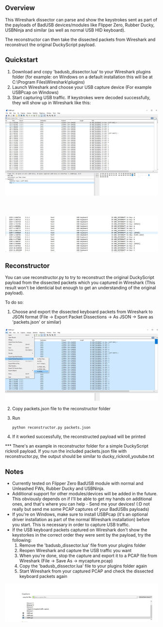 
## Overview

This Wireshark dissector can parse and show the keystrokes sent as part of the payloads of BadUSB devices/modules like Flipper Zero, Rubber Ducky, USBNinja and similar (as well as normal USB HID keyboard).

The reconstructor can then take the dissected packets from Wireshark and reconstruct the original DuckyScript payload.


## Quickstart
1. Download and copy 'badusb_dissector.lua' to your Wireshark plugins folder (for example: on Windows on a default installation this will be at C:\Program Files\Wireshark\plugins)
2. Launch Wireshark and choose your USB capture device (For example USBPcap on Windows)
3. Start capturing USB traffic. If keystrokes were decoded successfully, they will show up in Wireshark like this:

![alt text](https://github.com/agentzex/FlipperZero-BadUSB-Wireshark/blob/main/screenshots/flipper_wireshark.JPG) 
<br/><br/><br/> 
##

![alt text](https://github.com/agentzex/FlipperZero-BadUSB-Wireshark/blob/main/screenshots/rubber_ducky_wireshark.JPG)


## Reconstructor
You can use reconstructor.py to try to reconstruct the original DuckyScript payload from the dissected packets which you captured in Wireshark (This result won't be identicial but enough to get an understanding of the original payload).

To do so:

1. Choose and export the dissected keyboard packets from Wireshark to JSON format (File -> Export Packet Dissections -> As JSON -> Save as 'packets.json' or similar)

![alt text](https://github.com/agentzex/FlipperZero-BadUSB-Wireshark/blob/main/screenshots/export_json_wireshark.png)

2. Copy packets.json file to the reconstructor folder
3. Run
   
       python reconstructor.py packets.json 
4. If it worked successfully, the reconstructed payload will be printed

*** There's an example in reconstructor folder for a simple DuckyScript rickroll payload. If you run the included packets.json file with reconstructor.py, the output should be similar to ducky_rickroll_youtube.txt  


## Notes
- Currently tested on Flipper Zero BadUSB module with normal and Unleashed FWs, Rubber Ducky and USBNinja.
- Additional support for other modules/devices will be added in the future. This obviously depends on if I'll be able to get my hands on additional ones, and that's where you can help - Send me your devices! (:D not really but send me some PCAP captures of your BadUSBs payloads)
- If you're on Windows, make sure to install USBPcap (it's an optional driver installation as part of the normal Wireshark installation) before you start. This is necessary in order to capture USB traffic.
- If the USB keyboard packets captured on Wireshark don't show the keystorkes in the correct order they were sent by the payload, try the following:
    1. Remove the 'badusb_dissector.lua' file from your plugins folder
    2. Reopen Wireshark and capture the USB traffic you want
    3. When you're done, stop the capture and export it to a PCAP file from Wireshark (File -> Save As -> mycapture.pcap)
    4. Copy the 'badusb_dissector.lua' file to your plugins folder again
    5. Start Wireshark from your captured PCAP and check the dissected keyboard packets again

![alt text](https://github.com/agentzex/FlipperZero-BadUSB-Wireshark/blob/main/screenshots/capture_wireshark.JPG)
